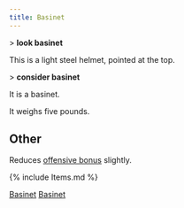 ```yaml
---
title: Basinet
---
```


\> **look basinet**

This is a light steel helmet, pointed at the top.

\> **consider basinet**

It is a basinet.

It weighs five pounds.

## Other

Reduces [offensive bonus](offensive_bonus "wikilink") slightly.

{% include Items.md %}

[Basinet](Category:_Metal_equipment "wikilink")
[Basinet](Category:_Head_items "wikilink")